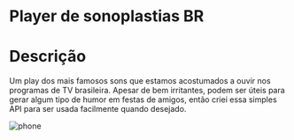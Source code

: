 # Player de sonoplastias BR

# Descrição
Um play dos mais famosos sons que estamos acostumados a ouvir nos programas de TV brasileira. Apesar de bem irritantes, podem ser úteis para gerar
algum tipo de humor em festas de amigos, então criei essa simples API para ser usada facilmente quando desejado.


![phone](https://user-images.githubusercontent.com/99507279/219114978-878b0e14-021b-4421-8703-1e927f32dd12.PNG)
